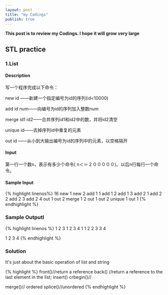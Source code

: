 ```yaml
---
layout: post
title: "my Codings"
publish: true
---
```

**This post is to review my Codings. I hope it will grow very large**

## STL practice

### 1.List

#### Description

写一个程序完成以下命令：

new id ——新建一个指定编号为id的序列(id<10000)

add id num——向编号为id的序列加入整数num

merge id1 id2——合并序列id1和id2中的数，并将id2清空

unique id——去掉序列id中重复的元素

out id ——从小到大输出编号为id的序列中的元素，以空格隔开

#### Input

第一行一个数n，表示有多少个命令( n＜＝２０００００)。以后n行每行一个命令。

#### Sample Input

{% highlight linenos%}
16
new 1
new 2
add 1 1
add 1 2
add 1 3
add 2 1
add 2 2
add 2 3
add 2 4
out 1
out 2
merge 1 2
out 1
out 2
unique 1
out 1
{% endhighlight %}

### Sample OutputI

{% highlight linenos %}
1 2 3
1 2 3 4
1 1 2 2 3 3 4

1 2 3 4
{% endhighlight %}

### Solution

It's just about the basic operation of list and string

{% highlight %}
front()//return a reference
back() //return a reference to the last element in the list;
insert()
crbegin()//

merge()// ordered
splice()//unordered
{% endhighlight %}
